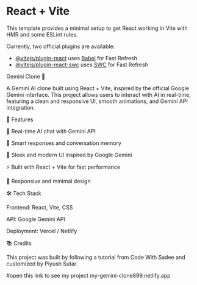 # React + Vite

This template provides a minimal setup to get React working in Vite with HMR and some ESLint rules.

Currently, two official plugins are available:

- [@vitejs/plugin-react](https://github.com/vitejs/vite-plugin-react/blob/main/packages/plugin-react) uses [Babel](https://babeljs.io/) for Fast Refresh
- [@vitejs/plugin-react-swc](https://github.com/vitejs/vite-plugin-react/blob/main/packages/plugin-react-swc) uses [SWC](https://swc.rs/) for Fast Refresh

Gemini Clone 🤖

A Gemini AI clone built using React + Vite, inspired by the official Google Gemini interface. This project allows users to interact with AI in real-time, featuring a clean and responsive UI, smooth animations, and Gemini API integration.

🚀 Features

💬 Real-time AI chat with Gemini API

🧠 Smart responses and conversation memory

🎨 Sleek and modern UI inspired by Google Gemini

⚡ Built with React + Vite for fast performance

🌙 Responsive and minimal design

🛠️ Tech Stack

Frontend: React, Vite, CSS

API: Google Gemini API

Deployment: Vercel / Netlify

📚 Credits

This project was built by following a tutorial from Code With Sadee
 and customized by Piyush Sutar.

#open this link to see my project
my-gemini-clone899.netlify.app
